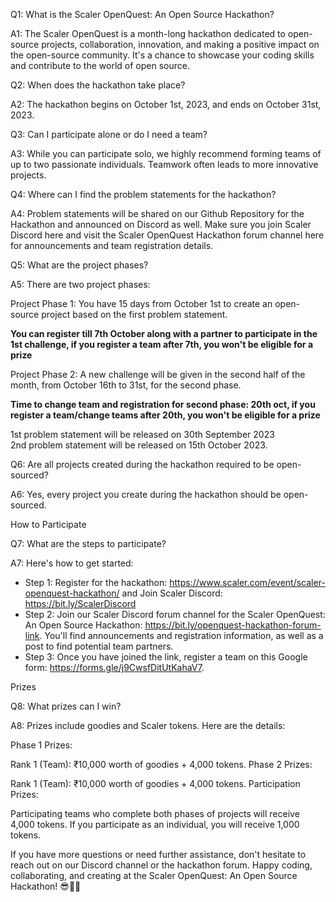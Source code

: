 Q1: What is the Scaler OpenQuest: An Open Source Hackathon?

A1: The Scaler OpenQuest is a month-long hackathon dedicated to open-source projects, collaboration, innovation, and making a positive impact on the open-source community. It's a chance to showcase your coding skills and contribute to the world of open source.

Q2: When does the hackathon take place?

A2: The hackathon begins on October 1st, 2023, and ends on October 31st, 2023.

Q3: Can I participate alone or do I need a team?

A3: While you can participate solo, we highly recommend forming teams of up to two passionate individuals. Teamwork often leads to more innovative projects.

Q4: Where can I find the problem statements for the hackathon?

A4: Problem statements will be shared on our Github Repository for the Hackathon and announced on Discord as well. Make sure you join Scaler Discord here and visit the Scaler OpenQuest Hackathon forum channel here for announcements and team registration details.

Q5: What are the project phases?

A5: There are two project phases:

Project Phase 1: You have 15 days from October 1st to create an open-source project based on the first problem statement.

**You can register till 7th October along with a partner to participate in the 1st challenge, if you register a team after 7th, you won't be eligible for a prize**

Project Phase 2: A new challenge will be given in the second half of the month, from October 16th to 31st, for the second phase.

**Time to change team and registration for second phase: 20th oct, if you register a team/change teams after 20th, you won't be eligible for a prize**

1st problem statement will be released on 30th September 2023 <br> 
2nd problem statement will be released on 15th October 2023. 

Q6: Are all projects created during the hackathon required to be open-sourced?

A6: Yes, every project you create during the hackathon should be open-sourced.

How to Participate

Q7: What are the steps to participate?

A7: Here's how to get started:

- Step 1: Register for the hackathon: https://www.scaler.com/event/scaler-openquest-hackathon/ and Join Scaler Discord: https://bit.ly/ScalerDiscord <br> 
- Step 2: Join our Scaler Discord forum channel for the Scaler OpenQuest: An Open Source Hackathon: https://bit.ly/openquest-hackathon-forum-link. You'll find announcements and registration information, as well as a post to find potential team partners.  <br> 
- Step 3: Once you have joined the link, register a team on this Google form: https://forms.gle/j9CwsfDitUtKahaV7. 

Prizes

Q8: What prizes can I win?

A8: Prizes include goodies and Scaler tokens. Here are the details:

Phase 1 Prizes:

Rank 1 (Team): ₹10,000 worth of goodies + 4,000 tokens.
Phase 2 Prizes:

Rank 1 (Team): ₹10,000 worth of goodies + 4,000 tokens.
Participation Prizes:

Participating teams who complete both phases of projects will receive 4,000 tokens. If you participate as an individual, you will receive 1,000 tokens.

If you have more questions or need further assistance, don't hesitate to reach out on our Discord channel or the hackathon forum. Happy coding, collaborating, and creating at the Scaler OpenQuest: An Open Source Hackathon! 😎🚀🌟
